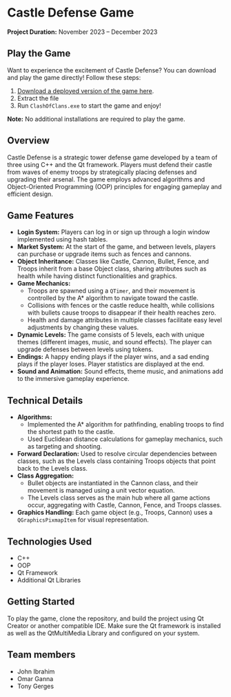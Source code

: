 
<h1>Castle Defense Game</h1>
<p><strong>Project Duration:</strong> November 2023 – December 2023</p>

<h2>Play the Game</h2>
<p>Want to experience the excitement of Castle Defense? You can download and play the game directly! Follow these steps:</p>
<ol>
    <li><a href="https://drive.google.com/file/d/1dMFJ-ilPXxKHw_7dP16MdVBQuzqX6OPG/view?usp=sharing" target="_blank">Download a deployed version of the game here</a>.</li>
    <li>Extract the file</li>
    <li>Run <code>ClashOfClans.exe</code> to start the game and enjoy!</li>
</ol>
<p><strong>Note:</strong> No additional installations are required to play the game.</p>


<h2>Overview</h2>
<p>Castle Defense is a strategic tower defense game developed by a team of three using C++ and the Qt framework. Players must defend their castle from waves of enemy troops by strategically placing defenses and upgrading their arsenal. The game employs advanced algorithms and Object-Oriented Programming (OOP) principles for engaging gameplay and efficient design.</p>

<h2>Game Features</h2>
<ul>
    <li><strong>Login System:</strong> Players can log in or sign up through a login window implemented using hash tables.</li>
    <li><strong>Market System:</strong> At the start of the game, and between levels, players can purchase or upgrade items such as fences and cannons.</li>
    <li><strong>Object Inheritance:</strong> Classes like Castle, Cannon, Bullet, Fence, and Troops inherit from a base Object class, sharing attributes such as health while having distinct functionalities and graphics.</li>
    <li><strong>Game Mechanics:</strong>
        <ul>
            <li>Troops are spawned using a <code>QTimer</code>, and their movement is controlled by the A* algorithm to navigate toward the castle.</li>
            <li>Collisions with fences or the castle reduce health, while collisions with bullets cause troops to disappear if their health reaches zero.</li>
            <li>Health and damage attributes in multiple classes facilitate easy level adjustments by changing these values.</li>
        </ul>
    </li>
    <li><strong>Dynamic Levels:</strong> The game consists of 5 levels, each with unique themes (different images, music, and sound effects). The player can upgrade defenses between levels using tokens.</li>
    <li><strong>Endings:</strong> A happy ending plays if the player wins, and a sad ending plays if the player loses. Player statistics are displayed at the end.</li>
    <li><strong>Sound and Animation:</strong> Sound effects, theme music, and animations add to the immersive gameplay experience.</li>
</ul>

<h2>Technical Details</h2>
<ul>
    <li><strong>Algorithms:</strong> 
        <ul>
            <li>Implemented the A* algorithm for pathfinding, enabling troops to find the shortest path to the castle.</li>
            <li>Used Euclidean distance calculations for gameplay mechanics, such as targeting and shooting.</li>
        </ul>
    </li>
    <li><strong>Forward Declaration:</strong> Used to resolve circular dependencies between classes, such as the Levels class containing Troops objects that point back to the Levels class.</li>
    <li><strong>Class Aggregation:</strong> 
        <ul>
            <li>Bullet objects are instantiated in the Cannon class, and their movement is managed using a unit vector equation.</li>
            <li>The Levels class serves as the main hub where all game actions occur, aggregating with Castle, Cannon, Fence, and Troops classes.</li>
        </ul>
    </li>
    <li><strong>Graphics Handling:</strong> Each game object (e.g., Troops, Cannon) uses a <code>QGraphicsPixmapItem</code> for visual representation.</li>
</ul>

<h2>Technologies Used</h2>
<ul>
    <li>C++</li>
    <li>OOP</li>
    <li>Qt Framework</li>
    <li>Additional Qt Libraries</li>
</ul>

<h2>Getting Started</h2>
<p>To play the game, clone the repository, and build the project using Qt Creator or another compatible IDE. Make sure the Qt framework is installed as well as the QtMultiMedia Library and configured on your system.</p>

<h2>Team members</h2>

<ul>
  <li>
    John Ibrahim <br>
  </li>
  <li>
    Omar Ganna <br>
  </li>
  <li>
    Tony Gerges
  </li>
</ul>

